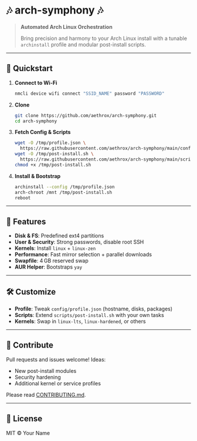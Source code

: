 # 🎶 arch-symphony 🎶

> **Automated Arch Linux Orchestration**
>
> Bring precision and harmony to your Arch Linux install with a tunable `archinstall` profile and modular post-install scripts.

---

## 🚀 Quickstart

1. **Connect to Wi-Fi**
   ```bash
   nmcli device wifi connect "SSID_NAME" password "PASSWORD"
   ```
2. **Clone**
   ```bash
   git clone https://github.com/aethrox/arch-symphony.git
   cd arch-symphony
   ```
3. **Fetch Config & Scripts**
   ```bash
   wget -O /tmp/profile.json \
     https://raw.githubusercontent.com/aethrox/arch-symphony/main/config/profile.json
   wget -O /tmp/post-install.sh \
     https://raw.githubusercontent.com/aethrox/arch-symphony/main/scripts/post-install.sh
   chmod +x /tmp/post-install.sh
   ```
4. **Install & Bootstrap**
   ```bash
   archinstall --config /tmp/profile.json
   arch-chroot /mnt /tmp/post-install.sh
   reboot
   ```

---

## 🔧 Features

- **Disk & FS**: Predefined ext4 partitions
- **User & Security**: Strong passwords, disable root SSH
- **Kernels**: Install `linux` + `linux-zen`
- **Performance**: Fast mirror selection + parallel downloads
- **Swapfile**: 4 GB reserved swap
- **AUR Helper**: Bootstraps `yay`

---

## 🛠️ Customize

- **Profile**: Tweak `config/profile.json` (hostname, disks, packages)
- **Scripts**: Extend `scripts/post-install.sh` with your own tasks
- **Kernels**: Swap in `linux-lts`, `linux-hardened`, or others

---

## 🤝 Contribute

Pull requests and issues welcome! Ideas:

- New post-install modules
- Security hardening
- Additional kernel or service profiles

Please read [CONTRIBUTING.md](./CONTRIBUTING.md).

---

## 📜 License

MIT © Your Name
